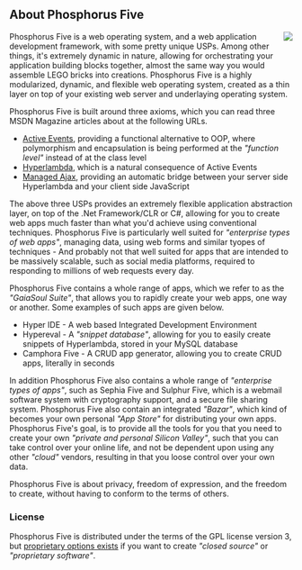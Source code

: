 
## About Phosphorus Five

<img style="margin-left:1rem; float:right;max-width: 20%;" src="modules/hyper-ide/media/logo.svg" />

Phosphorus Five is a web operating system, and a web application development framework, with some pretty
unique USPs. Among other things, it's extremely dynamic in nature, allowing for orchestrating your application
building blocks together, almost the same way you would assemble LEGO bricks into creations.
Phosphorus Five is a highly modularized, dynamic, and flexible web operating system, created as a thin layer
on top of your existing web server and underlaying operating system.

Phosphorus Five is built around three axioms, which you can read three MSDN Magazine articles about at the following URLs.

* [Active Events](https://msdn.microsoft.com/en-us/magazine/mt795187), providing a functional alternative to OOP, where polymorphism and encapsulation is being performed at the _"function level"_ instead of at the class level
* [Hyperlambda](https://msdn.microsoft.com/en-us/magazine/mt809119), which is a natural consequence of Active Events
* [Managed Ajax](https://msdn.microsoft.com/en-us/magazine/mt826343), providing an automatic bridge between your server side Hyperlambda and your client side JavaScript

The above three USPs provides an extremely flexible application abstraction layer, on top of the .Net Framework/CLR
or C#, allowing for you to create web apps much faster than what you'd achieve using conventional techniques.
Phosphorus Five is particularly well suited for _"enterprise types of web apps"_, managing data, using web forms
and similar tyopes of techniques - And probably not that well suited for apps that are intended to be massively
scalable, such as social media platforms, required to responding to millions of web requests every day.

Phosphorus Five contains a whole range of apps, which we refer to as the _"GaiaSoul Suite"_, that allows you
to rapidly create your web apps, one way or another. Some examples of such apps are given below.

* Hyper IDE - A web based Integrated Development Environment
* Hypereval - A _"snippet database"_, allowing for you to easily create snippets of Hyperlambda, stored in your MySQL database
* Camphora Five - A CRUD app generator, allowing you to create CRUD apps, literally in seconds

In addition Phosphorus Five also contains a whole range of _"enterprise types of apps"_, such as Sephia Five and
Sulphur Five, which is a webmail software system with cryptography support, and a secure file sharing system.
Phosphorus Five also contain an integrated _"Bazar"_, which kind of becomes your own personal _"App Store"_ for
distributing your own apps. Phosphorus Five's goal, is to provide all the tools for you that you need to create
your own _"private and personal Silicon Valley"_, such that you can take control over your online life, and
not be dependent upon using any other _"cloud"_ vendors, resulting in that you loose control over your own data.

Phosphorus Five is about privacy, freedom of expression, and the freedom to create, without having to conform
to the terms of others.

### License

Phosphorus Five is distributed under the terms of the GPL license version 3, but [proprietary options exists](/bazar?app=license)
if you want to create _"closed source"_ or _"proprietary software"_.
